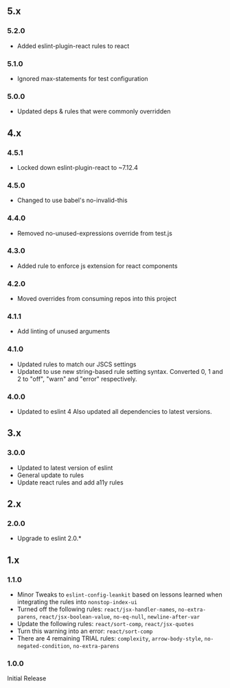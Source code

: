## 5.x

### 5.2.0

* Added eslint-plugin-react rules to react

### 5.1.0

* Ignored max-statements for test configuration

### 5.0.0

* Updated deps & rules that were commonly overridden

## 4.x

### 4.5.1

* Locked down eslint-plugin-react to ~7.12.4

### 4.5.0

* Changed to use babel's no-invalid-this

### 4.4.0

* Removed no-unused-expressions override from test.js

### 4.3.0

* Added rule to enforce js extension for react components

### 4.2.0

* Moved overrides from consuming repos into this project

### 4.1.1

* Add linting of unused arguments

### 4.1.0

* Updated rules to match our JSCS settings
* Updated to use new string-based rule setting syntax. Converted 0, 1 and 2 to "off", "warn" and "error" respectively.

### 4.0.0

* Updated to eslint 4 Also updated all dependencies to latest versions.

## 3.x

### 3.0.0

* Updated to latest version of eslint
* General update to rules
* Update react rules and add a11y rules

## 2.x

### 2.0.0

* Upgrade to eslint 2.0.*

## 1.x

### 1.1.0

* Minor Tweaks to `eslint-config-leankit` based on lessons learned when integrating the rules into `nonstop-index-ui`
* Turned off the following rules: `react/jsx-handler-names`, `no-extra-parens`, `react/jsx-boolean-value`, `no-eq-null`, `newline-after-var`
* Update the following rules: `react/sort-comp`, `react/jsx-quotes`
* Turn this warning into an error: `react/sort-comp`
* There are 4 remaining TRIAL rules: `complexity`, `arrow-body-style`, `no-negated-condition`, `no-extra-parens`

### 1.0.0

Initial Release
